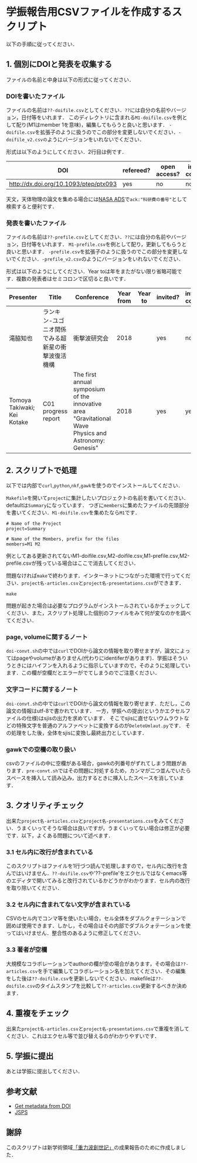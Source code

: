 # 学振報告用CSVファイルを作成するスクリプト

以下の手順に従ってください．

## 1. 個別にDOIと発表を収集する

ファイルの名前と中身は以下の形式に従ってください．

### DOIを書いたファイル

ファイルの名前は`??-doifile.csv`としてください．`??`には自分の名前やバージョン，日付等をいれます．
このディレクトリに含まれる`M1-doifile.csv`を例として配り(M1はmember 1を意味)，編集してもらうと良いと思います．
`-doifile.csv`を拡張子のように扱うのでこの部分を変更しないでください．`-doifile_v2.csvの`ようにバージョンをいれないでください．

形式は以下のようにしてください．2行目は例です．

|DOI	|refereed?|open access?|international collaboration?|comment|
|----|----|----|----|----|
|http://dx.doi.org/10.1093/ptep/ptx093|yes|no|no|Nakano2017|

天文，天体物理の論文を集める場合には[NASA ADS](https://ui.adsabs.harvard.edu/)で`ack:"科研費の番号"`として検索すると便利です．

### 発表を書いたファイル
ファイルの名前は`??-prefile.csv`としてください．`??`には自分の名前やバージョン，日付等をいれます．
`M1-prefile.csv`を例として配り，更新してもらうと良いと思います．
`-prefile.csv`を拡張子のように扱うのでこの部分を変更しないでください．`-prefile_v2.csv`のようにバージョンをいれないでください．

形式は以下のようにしてください．Year toは年をまたがない限り省略可能です．複数の発表者はセミコロンで区切ると良いです．

|Presenter|Title|Conference|Year from|Year to|invited?|international conference?|
|----|----|----|----|----|----|----|
|滝脇知也|ランキン-ユゴニオ関係でみる超新星の衝撃波復活機構|衝撃波研究会|2018| |yes|no|
|Tomoya Takiwaki;  Kei Kotake|C01 progress report|The first annual symposium of the innovative area "Gravitational Wave Physics and Astronomy: Genesis"	|2018|	|yes|	yes|


## 2. スクリプトで処理

以下では内部で`curl`,`python`,`nkf`,`gawk`を使うのでインストールしてください．

`Makefile`を開いて`project`に集計したいプロジェクトの名前を書いてください．defaultは`Summary`になっています．
つぎに`members`に集めたファイルの先頭部分を書いてください．`M1-doifile.csv`を集めたなら`M1`です．

	
	# Name of the Project
	project=Summary
	
	# Name of the Members, prefix for the files
	members=M1 M2
	

例としてある更新されてないM1-doifile.csv,M2-doifile.csv,M1-prefile.csv,M2-prefile.csvが残っている場合はここで消去してください．

問題なければ`make`で終わります．インターネットにつながった環境で行ってください．`project名-articles.csv`と`project名-presentations.csv`ができます．

	make


問題が起きた場合は必要なプログラムがインストールされているかチェックしてください．また，スクリプト処理した個別のファイルをみて何が変なのかを調べてください．

### page, volumeに関するノート

`doi-convt.sh`の中では`curl`でDOIから論文の情報を取り寄せますが，論文によってはpageやvolumeがありません(代わりにidentiferがあります)．学振はそういうときにはハイフンを入れるように指示していますので，そのように処理しています．この欄が空欄だとエラーがでてしまうのでご注意ください．

### 文字コードに関するノート

`doi-convt.sh`の中では`curl`でDOIから論文の情報を取り寄せます．ただし，この論文の情報はutf-8で書かれています．
一方，学振への提出(というかエクセルファイルの仕様)はsjisの出力を求めています．
そこでsjisに直せないウムラウトなどの特殊文字を普通のアルファベットに変換するのが`DeleteUmlaut.py`です．
その処理をした後，全体をsjisに変換し最終出力としています．

### gawkでの空欄の取り扱い

csvのファイルの中に空欄がある場合，gawkの列番号がずれてしまう問題があります．`pre-convt.sh`ではその問題に対処するため，カンマが二つ並んでいたらスペースを挿入して読み込み，出力するときに挿入したスペースを消しています．

## 3. クオリティチェック

出来た`project名-articles.csv`と`project名-presentations.csv`をみてください．うまくいってそうな場合は良いですが，うまくいってない場合は修正が必要です．以下，よくある問題について述べます．

### 3.1 セル内に改行が含まれている

このスクリプトはファイルを1行づつ読んで処理しますので，セル内に改行を含んではいけません．`??-doifile.csv`や'??-prefile'をエクセルではなくemacs等のエディタで開いてみると改行されているかどうかがわかります．セル内の改行を取り除いてください．

### 3.2 セル内に含まれてない文字が含まれている

CSVのセル内でコンマ等を使いたい場合，セル全体をダブルクォテーションで囲めば使用できます．しかし，その場合はその内部でダブルクォテーションを使ってはいけません．整合性のあるように修正してください．

### 3.3 著者が空欄

大規模なコラボレーションでauthorの欄が空の場合があります，その場合は`??-articles.csv`を手で編集してコラボレーション名を加えてください．その編集をした後は`??-doifile.csv`を更新しないでください．makefileは`??-doifile.csv`のタイムスタンプを比較して`??-articles.csv`更新するべきか決めます．


## 4. 重複をチェック

出来た`project名-articles.csv`と`project名-presentations.csv`で重複を消してください．これはエクセル等で並び替えるのがわかりやすいです．

## 5. 学振に提出

あとは学振に提出してください．

## 参考文献

- [Get metadata from DOI](https://stackoverflow.com/questions/10507049/get-metadata-from-doi)
- [JSPS](https://www-shinsei.jsps.go.jp/kaken/topkakenhi/download-ka.html#tebiki3)

## 謝辞

このスクリプトは新学術領域[「重力波創世記」](https://gw-genesis.scphys.kyoto-u.ac.jp/)の成果報告のために作成しました．

